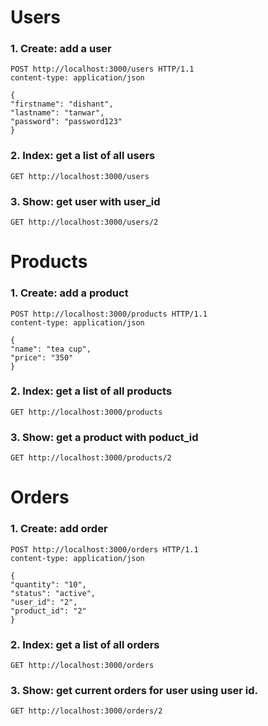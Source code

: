 # Users

### 1. **Create**: add a user

```curl
POST http://localhost:3000/users HTTP/1.1
content-type: application/json

{
"firstname": "dishant",
"lastname": "tanwar",
"password": "password123"
}
```

### 2. **Index**: get a list of all users

```
GET http://localhost:3000/users
```

### 3. **Show**: get user with user_id

```
GET http://localhost:3000/users/2
```

# Products

### 1. **Create**: add a product

```
POST http://localhost:3000/products HTTP/1.1
content-type: application/json

{
"name": "tea cup",
"price": "350"
}
```

### 2. **Index**: get a list of all products

```
GET http://localhost:3000/products
```

### 3. **Show**: get a product with poduct_id

```
GET http://localhost:3000/products/2
```

# Orders

### 1. **Create**: add order

```
POST http://localhost:3000/orders HTTP/1.1
content-type: application/json

{
"quantity": "10",
"status": "active",
"user_id": "2",
"product_id": "2"
}
```

### 2. **Index**: get a list of all orders

```
GET http://localhost:3000/orders
```

### 3. **Show**: get current orders for user using user id.

```
GET http://localhost:3000/orders/2
```
